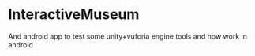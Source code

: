 # InteractiveMuseum
And android app to test some unity+vuforia engine  tools and how work in android
